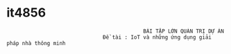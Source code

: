 # it4856
                                                BÀI TẬP LỚN QUẢN TRỊ DỰ ÁN
                                   Đề tài : IoT và những ứng dụng giải pháp nhà thông minh
